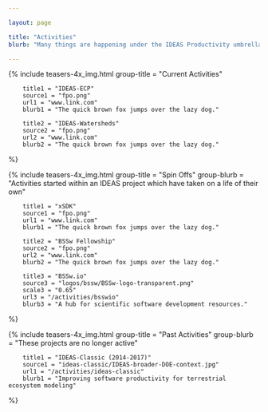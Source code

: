 ```yaml
---

layout: page

title: "Activities"
blurb: "Many things are happening under the IDEAS Productivity umbrella..."

---
```





<!-- Current Activities -->
<!-- ---------------------------------------------------------------------- -->

{% 	include teasers-4x_img.html 
		group-title = "Current Activities"

		title1 = "IDEAS-ECP"
		source1 = "fpo.png"
		url1 = "www.link.com"
		blurb1 = "The quick brown fox jumps over the lazy dog."

		title2 = "IDEAS-Watersheds"
		source2 = "fpo.png"
		url2 = "www.link.com"
		blurb2 = "The quick brown fox jumps over the lazy dog."
%}


<!-- Spin Offs -->
<!-- ---------------------------------------------------------------------- -->

{% 	include teasers-4x_img.html 
		group-title = "Spin Offs"
		group-blurb = "Activities started within an IDEAS project which have taken on a life of their own"

		title1 = "xSDK"
		source1 = "fpo.png"
		url1 = "www.link.com"
		blurb1 = "The quick brown fox jumps over the lazy dog."

		title2 = "BSSw Fellowship"
		source2 = "fpo.png"
		url2 = "www.link.com"
		blurb2 = "The quick brown fox jumps over the lazy dog."

		title3 = "BSSw.io"
		source3 = "logos/bssw/BSSw-logo-transparent.png"
		scale3 = "0.65"
		url3 = "/activities/bsswio"
		blurb3 = "A hub for scientific software development resources."
%}

<!-- Past Activities -->
<!-- ---------------------------------------------------------------------- -->

{% 	include teasers-4x_img.html 
		group-title = "Past Activities"
		group-blurb = "These projects are no longer active"

		title1 = "IDEAS-Classic (2014-2017)"
		source1 = "ideas-classic/IDEAS-broader-DOE-context.jpg"
		url1 = "/activities/ideas-classic"
		blurb1 = "Improving software productivity for terrestrial ecosystem modeling"
%}